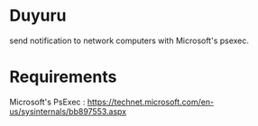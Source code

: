 # Duyuru
send notification to network computers with Microsoft's psexec. 

# Requirements
Microsoft's PsExec : https://technet.microsoft.com/en-us/sysinternals/bb897553.aspx
